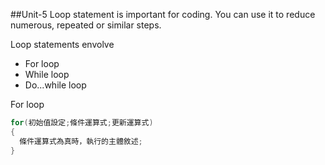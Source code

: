 ##Unit-5
Loop statement is important for coding. You can use it to reduce numerous, repeated or similar steps.

Loop statements envolve
 * For loop
 * While loop
 * Do...while loop
 
For loop
```c
for(初始值設定;條件運算式;更新運算式)
{
  條件運算式為真時，執行的主體敘述;
}
```
